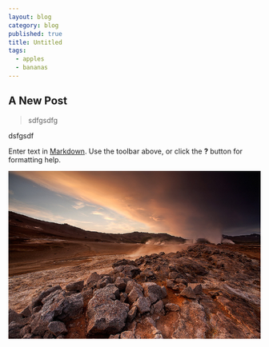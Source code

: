 ```yaml
---
layout: blog
category: blog
published: true
title: Untitled
tags: 
  - apples
  - bananas
---
```


## A New Post

> sdfgsdfg

dsfgsdf

Enter text in [Markdown](http://daringfireball.net/projects/markdown/). Use the toolbar above, or click the **?** button for formatting help.


![10277163144_d77aca5041_c.jpg](/media/10277163144_d77aca5041_c.jpg)